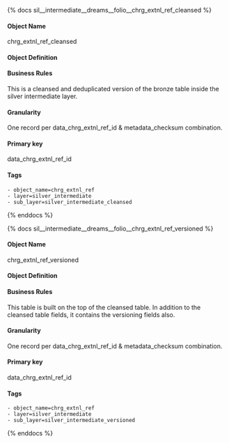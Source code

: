 {% docs sil__intermediate__dreams__folio__chrg_extnl_ref_cleansed %}

#### Object Name
chrg_extnl_ref_cleansed

#### Object Definition


#### Business Rules
This is a cleansed and deduplicated version of the bronze table inside the silver intermediate layer.

#### Granularity
One record per data_chrg_extnl_ref_id & metadata_checksum combination.

#### Primary key
data_chrg_extnl_ref_id

#### Tags
    - object_name=chrg_extnl_ref
    - layer=silver_intermediate
    - sub_layer=silver_intermediate_cleansed

{% enddocs %}

{% docs sil__intermediate__dreams__folio__chrg_extnl_ref_versioned %}

#### Object Name
chrg_extnl_ref_versioned

#### Object Definition


#### Business Rules
This table is built on the top of the cleansed table. In addition to the cleansed table fields, it contains the versioning fields also.

#### Granularity
One record per data_chrg_extnl_ref_id & metadata_checksum combination.

#### Primary key
data_chrg_extnl_ref_id

#### Tags
    - object_name=chrg_extnl_ref
    - layer=silver_intermediate
    - sub_layer=silver_intermediate_versioned

{% enddocs %}